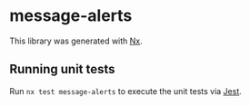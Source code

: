 # message-alerts

This library was generated with [Nx](https://nx.dev).

## Running unit tests

Run `nx test message-alerts` to execute the unit tests via [Jest](https://jestjs.io).
